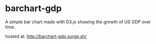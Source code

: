 # barchart-gdp
A simple bar chart made with D3.js showing the growth of US GDP over time.

hosted at: http://barchart-gdp.surge.sh/
